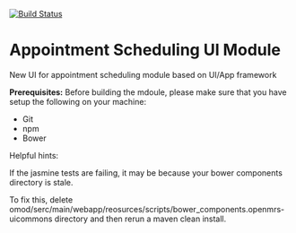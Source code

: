 [![Build Status](https://travis-ci.org/openmrs/openmrs-module-appointmentschedulingui.svg?branch=master)](https://travis-ci.org/openmrs/openmrs-module-appointmentschedulingui)

Appointment Scheduling UI Module
=================================

New UI for appointment scheduling module based on UI/App framework

**Prerequisites:** Before building the mdoule, please make sure that you have setup the following on your machine:  
* Git
* npm
* Bower

Helpful hints:

If the jasmine tests are failing, it may be because your bower components directory is stale.

To fix this, delete omod/serc/main/webapp/reosurces/scripts/bower_components.openmrs-uicommons directory and then rerun a maven clean install.


